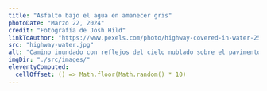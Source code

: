 ```yaml
---
title: "Asfalto bajo el agua en amanecer gris"
photoDate: "Marzo 22, 2024"
credit: "Fotografía de Josh Hild"
linkToAuthor: "https://www.pexels.com/photo/highway-covered-in-water-2524368/"
src: "highway-water.jpg"
alt: "Camino inundado con reflejos del cielo nublado sobre el pavimento"
imgDir: "./src/images/"
eleventyComputed:
  cellOffset: () => Math.floor(Math.random() * 10)
---
```

